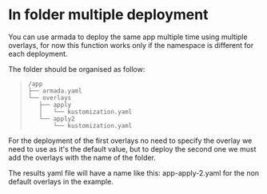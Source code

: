 # In folder multiple deployment

You can use armada to deploy the same app multiple time using multiple overlays, for now this function works only if the namespace is different for each deployment.

The folder should be organised as follow:

>```
>/app
>├── armada.yaml
>└── overlays
>    ├── apply
>    │   └── kustomization.yaml
>    └── apply2
>        └── kustomization.yaml
>```

For the deployment of the first overlays no need to specify the overlay we need to use as it's the default value, but to deploy the second one we must add the overlays with the name of the folder.

The results yaml file will have a name like this: app-apply-2.yaml for the non default overlays in the example.